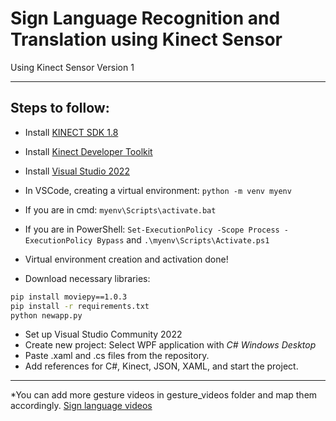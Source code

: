# Sign Language Recognition and Translation using Kinect Sensor

Using Kinect Sensor Version 1 

---
## Steps to follow:

- Install [KINECT SDK 1.8](https://www.microsoft.com/en-in/download/details.aspx?id=40278)

- Install [Kinect Developer Toolkit](https://www.microsoft.com/en-us/download/details.aspx?id=40276)

- Install [Visual Studio 2022](https://visualstudio.microsoft.com/vs/community/)

- In VSCode, creating a virtual environment: 
    `python -m venv myenv`
- If you are in cmd: `myenv\Scripts\activate.bat`
- If you are in PowerShell: `Set-ExecutionPolicy -Scope Process -ExecutionPolicy Bypass` and `.\myenv\Scripts\Activate.ps1`
- Virtual environment creation and activation done! 
- Download necessary libraries:
```bash
pip install moviepy==1.0.3 
pip install -r requirements.txt
python newapp.py
```
- Set up Visual Studio Community 2022
- Create new project:
  Select WPF application with *C#* *Windows* *Desktop* 
- Paste .xaml and .cs files from the repository.
- Add references for C#, Kinect, JSON, XAML, and start the project.
---
*You can add more gesture videos in gesture_videos folder and map them accordingly.
[Sign language videos](https://www.signbsl.com/)
